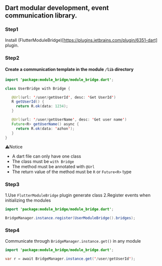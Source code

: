 ## Dart modular development, event communication library.

### Step1

Install (FlutterModuleBridge)[https://plugins.jetbrains.com/plugin/6351-dart] plugin.

### Step2
#### Create a communication template in the module `/lib` directory

```java
import 'package:module_bridge/module_bridge.dart';

class UserBridge with Bridge {

   @Url(url: '/user/getUserId', desc: 'Get UserId')
   R getUserId() {
     return R.ok(data: 1234);
   }

   @Url(url: '/user/getUserName', desc: 'Get user name')
   Future<R> getUserName() async {
     return R.ok(data: 'azhon');
   }
}
```
⚠️Notice
- A dart file can only have one class
- The class must be `with Bridge`
- The method must be annotated with `@Url`
- The return value of the method must be `R` or `Future<R>` type

### Step3

1.Use `FlutterModuleBridge` plugin generate class
2.Register events when initializing the modules

```java
import 'package:module_bridge/module_bridge.dart';

BridgeManager.instance.register(UserModuleBridge().bridges);
```

### Step4
Communicate through `BridgeManager.instance.get()` in any module

```java
import 'package:module_bridge/module_bridge.dart';

var r = await BridgeManager.instance.get('/user/getUserId');
```
